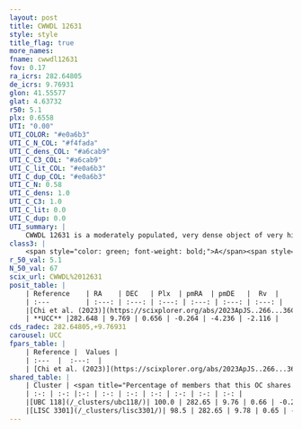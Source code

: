 ```yaml
---
layout: post
title: CWWDL 12631
style: style
title_flag: true
more_names: 
fname: cwwdl12631
fov: 0.17
ra_icrs: 282.64805
de_icrs: 9.76931
glon: 41.55577
glat: 4.63732
r50: 5.1
plx: 0.6558
UTI: "0.00"
UTI_COLOR: "#e0a6b3"
UTI_C_N_COL: "#f4fada"
UTI_C_dens_COL: "#a6cab9"
UTI_C_C3_COL: "#a6cab9"
UTI_C_lit_COL: "#e0a6b3"
UTI_C_dup_COL: "#e0a6b3"
UTI_C_N: 0.58
UTI_C_dens: 1.0
UTI_C_C3: 1.0
UTI_C_lit: 0.0
UTI_C_dup: 0.0
UTI_summary: |
    CWWDL 12631 is a moderately populated, very dense object of very high C3 quality. It was recently reported in the literature.<br><br><span style="color: #99180f; font-weight: bold;">Warning: </span>This is very likely a duplicate object, which shares a large percentage of members with at least one previously reported entry.
class3: |
    <span style="color: green; font-weight: bold;">A</span><span style="color: green; font-weight: bold;">A</span>
r_50_val: 5.1
N_50_val: 67
scix_url: CWWDL%2012631
posit_table: |
    | Reference    | RA    | DEC   | Plx  | pmRA  | pmDE   |  Rv  |
    | :---         | :---: | :---: | :---: | :---: | :---: | :---: |
    |[Chi et al. (2023)](https://scixplorer.org/abs/2023ApJS..266...36C) | 282.649 | 9.77 | 0.656 | -0.253 | -4.263 | -15.454 |
    | **UCC** |282.648 | 9.769 | 0.656 | -0.264 | -4.236 | -2.116 | 
cds_radec: 282.64805,+9.76931
carousel: UCC
fpars_table: |
    | Reference |  Values |
    | :---  |  :---:  |
    | [Chi et al. (2023)](https://scixplorer.org/abs/2023ApJS..266...36C) | `logAge=7.58, Z=0.4` |
shared_table: |
    | Cluster | <span title="Percentage of members that this OC shares with the ones listed">%</span>   | RA   | DEC   | Plx   | pmRA  | pmDE  | Rv | UTI |
    | :-: | :-: |:-: | :-: | :-: | :-: | :-: | :-: | :-: |
    |[UBC 118](/_clusters/ubc118/)| 100.0 | 282.65 | 9.76 | 0.66 | -0.26 | -4.21 | 1.99 |0.85 |
    |[LISC 3301](/_clusters/lisc3301/)| 98.5 | 282.65 | 9.78 | 0.65 | -0.28 | -4.21 | -0.06 |0.0 |
---
```

